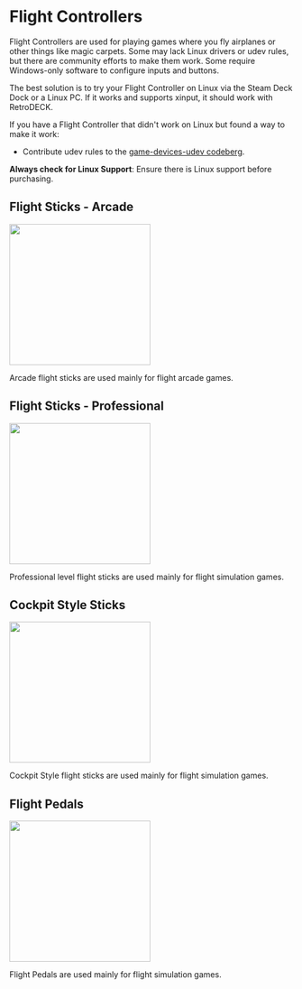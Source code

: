 # Flight Controllers

Flight Controllers are used for playing games where you fly airplanes or other things like magic carpets. Some may lack Linux drivers or udev rules, but there are community efforts to make them work. Some require Windows-only software to configure inputs and buttons.

The best solution is to try your Flight Controller on Linux via the Steam Deck Dock or a Linux PC. If it works and supports xinput, it should work with RetroDECK.

If you have a Flight Controller that didn't work on Linux but found a way to make it work:

- Contribute udev rules to the [game-devices-udev codeberg](https://codeberg.org/fabiscafe/game-devices-udev).

**Always check for Linux Support**: Ensure there is Linux support before purchasing.

## Flight Sticks - Arcade

<img src="../../../wiki_images/controllers/flightstick-arcade.png" width="250">

Arcade flight sticks are used mainly for flight arcade games.

## Flight Sticks - Professional

<img src="../../../wiki_images/controllers/flightstick-pro.png" width="250">

Professional level flight sticks are used mainly for flight simulation games.

## Cockpit Style Sticks

<img src="../../../wiki_images/controllers/flight-cockpit.png" width="250">

Cockpit Style flight sticks are used mainly for flight simulation games.

## Flight Pedals

<img src="../../../wiki_images/controllers/flight-pedals.png" width="250">

Flight Pedals are used mainly for flight simulation games.

